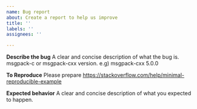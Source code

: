 ```yaml
---
name: Bug report
about: Create a report to help us improve
title: ''
labels: ''
assignees: ''

---
```


**Describe the bug**
A clear and concise description of what the bug is.
msgpack-c or msgpack-cxx version.
e.g) msgpack-cxx 5.0.0 

**To Reproduce**
Please prepare https://stackoverflow.com/help/minimal-reproducible-example

**Expected behavior**
A clear and concise description of what you expected to happen.

